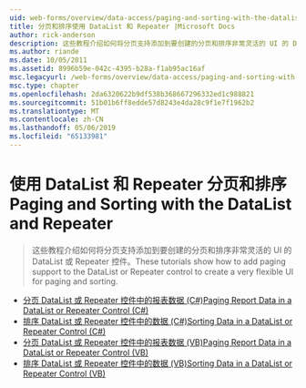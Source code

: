 ```yaml
---
uid: web-forms/overview/data-access/paging-and-sorting-with-the-datalist-and-repeater/index
title: 分页和排序使用 DataList 和 Repeater |Microsoft Docs
author: rick-anderson
description: 这些教程介绍如何将分页支持添加到要创建的分页和排序非常灵活的 UI 的 DataList 或 Repeater 控件。
ms.author: riande
ms.date: 10/05/2011
ms.assetid: 8996b59e-042c-4395-b28a-f1ab95ac16af
msc.legacyurl: /web-forms/overview/data-access/paging-and-sorting-with-the-datalist-and-repeater
msc.type: chapter
ms.openlocfilehash: 2da6320622b9df538b368667296332ed1c988821
ms.sourcegitcommit: 51b01b6ff8edde57d8243e4da28c9f1e7f1962b2
ms.translationtype: MT
ms.contentlocale: zh-CN
ms.lasthandoff: 05/06/2019
ms.locfileid: "65133981"
---
```

# <a name="paging-and-sorting-with-the-datalist-and-repeater"></a><span data-ttu-id="7e68c-103">使用 DataList 和 Repeater 分页和排序</span><span class="sxs-lookup"><span data-stu-id="7e68c-103">Paging and Sorting with the DataList and Repeater</span></span>

> <span data-ttu-id="7e68c-104">这些教程介绍如何将分页支持添加到要创建的分页和排序非常灵活的 UI 的 DataList 或 Repeater 控件。</span><span class="sxs-lookup"><span data-stu-id="7e68c-104">These tutorials show how to add paging support to the DataList or Repeater control to create a very flexible UI for paging and sorting.</span></span>

- [<span data-ttu-id="7e68c-105">分页 DataList 或 Repeater 控件中的报表数据 (C#)</span><span class="sxs-lookup"><span data-stu-id="7e68c-105">Paging Report Data in a DataList or Repeater Control (C#)</span></span>](paging-report-data-in-a-datalist-or-repeater-control-cs.md)
- [<span data-ttu-id="7e68c-106">排序 DataList 或 Repeater 控件中的数据 (C#)</span><span class="sxs-lookup"><span data-stu-id="7e68c-106">Sorting Data in a DataList or Repeater Control (C#)</span></span>](sorting-data-in-a-datalist-or-repeater-control-cs.md)
- [<span data-ttu-id="7e68c-107">分页 DataList 或 Repeater 控件中的报表数据 (VB)</span><span class="sxs-lookup"><span data-stu-id="7e68c-107">Paging Report Data in a DataList or Repeater Control (VB)</span></span>](paging-report-data-in-a-datalist-or-repeater-control-vb.md)
- [<span data-ttu-id="7e68c-108">排序 DataList 或 Repeater 控件中的数据 (VB)</span><span class="sxs-lookup"><span data-stu-id="7e68c-108">Sorting Data in a DataList or Repeater Control (VB)</span></span>](sorting-data-in-a-datalist-or-repeater-control-vb.md)
